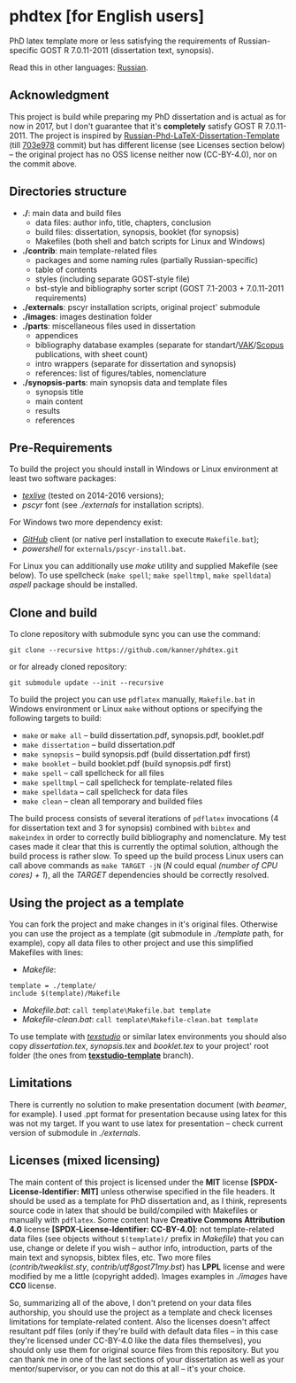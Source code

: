phdtex [for English users]
==========================

PhD latex template more or less satisfying the requirements of
Russian-specific GOST R 7.0.11-2011 (dissertation text, synopsis).

Read this in other languages:
[Russian](https://github.com/kanner/phdtex/blob/master/README.md).

## Acknowledgment

This project is build while preparing my PhD dissertation and is
actual as for now in 2017, but I don't guarantee that it's
**completely** satisfy GOST R 7.0.11-2011. The project is inspired by
[Russian-Phd-LaTeX-Dissertation-Template](https://github.com/AndreyAkinshin/Russian-Phd-LaTeX-Dissertation-Template)
(till
[703e978](https://github.com/AndreyAkinshin/Russian-Phd-LaTeX-Dissertation-Template/commit/703e978ce7214d4557a710c34f4f2f216292d387)
commit) but has different license (see Licenses section below) &ndash;
the original project has no OSS license neither now (CC-BY-4.0), nor
on the commit above.

## Directories structure

* **./**: main data and build files
  * data files: author info, title, chapters, conclusion
  * build files: dissertation, synopsis, booklet (for synopsis)
  * Makefiles (both shell and batch scripts for Linux and Windows)
* **./contrib**: main template-related files
  * packages and some naming rules (partially Russian-specific)
  * table of contents
  * styles (including separate GOST-style file)
  * bst-style and bibliography sorter script (GOST 7.1-2003 +
    7.0.11-2011 requirements)
* **./externals**: pscyr installation scripts, original project'
    submodule
* **./images**: images destination folder
* **./parts**: miscellaneous files used in dissertation
  * appendices
  * bibliography database examples (separate for
    standart/[VAK](http://vak.ed.gov.ru/)/[Scopus](https://www.elsevier.com/solutions/scopus/content)
    publications, with sheet count)
  * intro wrappers (separate for dissertation and synopsis)
  * references: list of figures/tables, nomenclature
* **./synopsis-parts**: main synopsis data and template files
  * synopsis title
  * main content
  * results
  * references

## Pre-Requirements

To build the project you should install in Windows or Linux
environment at least two software packages:
* [_texlive_](https://www.tug.org/texlive/) (tested on 2014-2016
  versions);
* _pscyr_ font (see _./externals_ for installation scripts).

For Windows two more dependency exist:
* [_GitHub_](https://desktop.github.com/) client (or native perl
  installation to execute `Makefile.bat`);
* _powershell_ for `externals/pscyr-install.bat`.

For Linux you can additionally use _make_ utility and supplied
Makefile (see below). To use spellcheck (`make spell`; `make
spelltmpl`, `make spelldata`) _aspell_ package should be installed.

## Clone and build

To clone repository with submodule sync you can use the command:
```
git clone --recursive https://github.com/kanner/phdtex.git
```
or for already cloned repository:
```
git submodule update --init --recursive
```

To build the project you can use `pdflatex` manually, `Makefile.bat`
in Windows environment or Linux `make` without options or specifying
the following targets to build:
* `make` or `make all` &ndash; build dissertation.pdf, synopsis.pdf,
  booklet.pdf
* `make dissertation` &ndash; build dissertation.pdf
* `make synopsis` &ndash; build synopsis.pdf (build dissertation.pdf
  first)
* `make booklet` &ndash; build booklet.pdf (build synopsis.pdf first)
* `make spell` &ndash; call spellcheck for all files
* `make spelltmpl` &ndash; call spellcheck for template-related files
* `make spelldata` &ndash; call spellcheck for data files
* `make clean` &ndash; clean all temporary and builded files

The build process consists of several iterations of `pdflatex`
invocations (4 for dissertation text and 3 for synopsis) combined with
`bibtex` and `makeindex` in order to correctly build bibliography and
nomenclature. My test cases made it clear that this is currently the
optimal solution, although the build process is rather slow. To speed
up the build process Linux users can call above commands as `make
TARGET -jN` (_N_ could equal _(number of CPU cores) + 1_), all the
_TARGET_ dependencies should be correctly resolved.

## Using the project as a template

You can fork the project and make changes in it's original
files. Otherwise you can use the project as a template (git submodule
in _./template_ path, for example), copy all data files to other
project and use this simplified Makefiles with lines:
* _Makefile_:
```
template = ./template/
include $(template)/Makefile
```
* _Makefile.bat_: `call template\Makefile.bat template`
* _Makefile-clean.bat_: `call template\Makefile-clean.bat template`

To use template with [_texstudio_](http://www.texstudio.org/) or
similar latex environments you should also copy _dissertation.tex_,
_synopsis.tex_ and _booklet.tex_ to your project' root folder (the
ones from
[**texstudio-template**](https://github.com/kanner/phdtex/tree/texstudio-template)
branch).

## Limitations

There is currently no solution to make presentation document (with
_beamer_, for example). I used .ppt format for presentation because
using latex for this was not my target. If you want to use latex for
presentation &ndash; check current version of submodule in
_./externals_.

## Licenses (mixed licensing)

The main content of this project is licensed under the **MIT** license
**[SPDX-License-Identifier: MIT]** unless otherwise specified in the
file headers. It should be used as a template for PhD dissertation
and, as I think, represents source code in latex that should be
build/compiled with Makefiles or manually with `pdflatex`. Some
content have **Creative Commons Attribution 4.0** license
**[SPDX-License-Identifier: CC-BY-4.0]**: not template-related data
files (see objects without `$(template)/` prefix in _Makefile_) that
you can use, change or delete if you wish &ndash; author info,
introduction, parts of the main text and synopsis, bibtex files,
etc. Two more files (_contrib/tweaklist.sty_,
_contrib/utf8gost71my.bst_) has **LPPL** license and were modified by
me a little (copyright added). Images examples in _./images_ have
**CC0** license.

So, summarizing all of the above, I don't pretend on your data files
authorship, you should use the project as a template and check
licenses limitations for template-related content. Also the licenses
doesn't affect resultant pdf files (only if they're build with default
data files &ndash; in this case they're licensed under CC-BY-4.0 like
the data files themselves), you should only use them for original
source files from this repository. But you can thank me in one of the
last sections of your dissertation as well as your mentor/supervisor,
or you can not do this at all &ndash; it's your choice.

